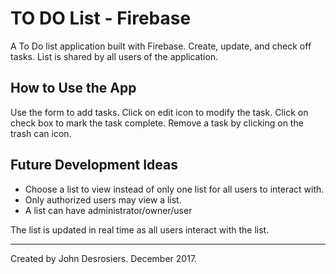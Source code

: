 # TO DO List - Firebase
A To Do list application built with Firebase. Create, update, and check off tasks. List is shared by all users of the application.

## How to Use the App
Use the form to add tasks. Click on edit icon to modify the task. Click on check box to mark the task complete. Remove a task by clicking on the trash can icon.

## Future Development Ideas
* Choose a list to view instead of only one list for all users to interact with.
* Only authorized users may view a list.
* A list can have administrator/owner/user

The list is updated in real time as all users interact with the list.

---
Created by John Desrosiers. December 2017.